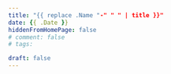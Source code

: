 ```yaml
---
title: "{{ replace .Name "-" " " | title }}"
date: {{ .Date }}
hiddenFromHomePage: false
# comment: false
# tags:

draft: false
---
```


